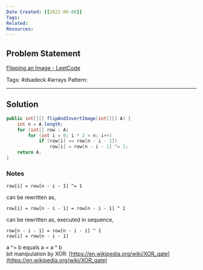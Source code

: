 ```yaml
---
Date Created: [[2022-06-06]]
Tags: 
Related: 
Resources: 
---
```


## Problem Statement
[Flipping an Image - LeetCode](https://leetcode.com/problems/flipping-an-image/)

Tags:  #dsadeck  #arrays
Pattern: 

---

## Solution
``` java
public int[][] flipAndInvertImage(int[][] A) {
	int n = A.length;
	for (int[] row : A)
		for (int i = 0; i * 2 < n; i++)
			if (row[i] == row[n - i - 1])
				row[i] = row[n - i - 1] ^= 1;
	return A;
}
```

### Notes
`row[i] = row[n - i - 1] ^= 1`

can be rewritten as,

`row[i] = row[n - i - 1] = row[n - i - 1] ^ 1`

can be rewritten as, executed in sequence,

`row[n - i - 1] = row[n - i - 1] ^ 1`  
`row[i] = row[n - i - 1]`

a ^= b equals a = a ^ b  
bit manipulation by XOR: [https://en.wikipedia.org/wiki/XOR_gate](https://en.wikipedia.org/wiki/XOR_gate)



